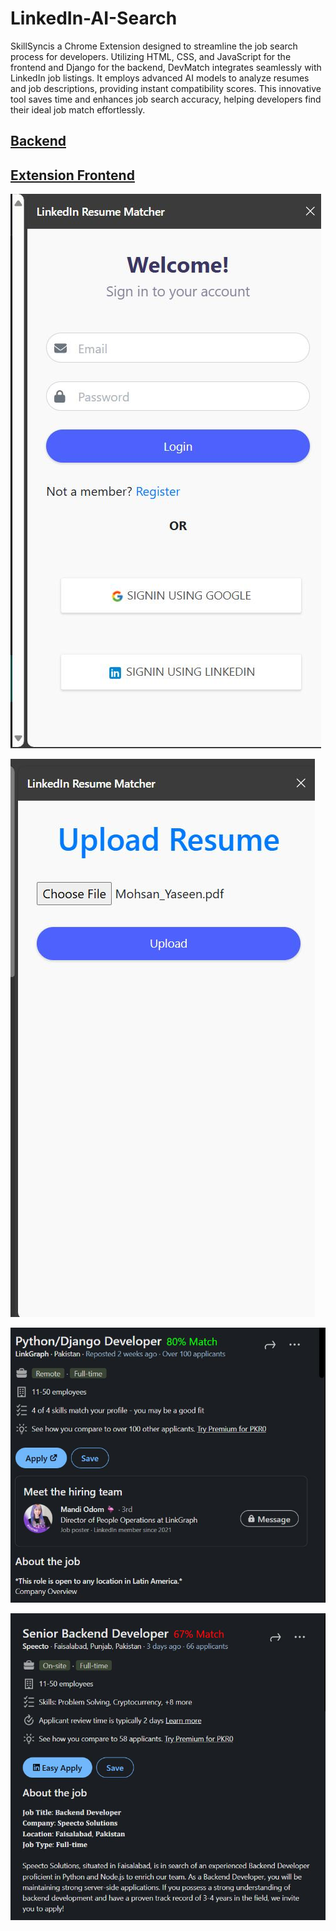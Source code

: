 # LinkedIn-AI-Search
SkillSyncis a Chrome Extension designed to streamline the job search process for developers. Utilizing HTML, CSS, and JavaScript for the frontend and Django for the backend, DevMatch integrates seamlessly with LinkedIn job listings. It employs advanced AI models to analyze resumes and job descriptions, providing instant compatibility scores. This innovative tool saves time and enhances job search accuracy, helping developers find their ideal job match effortlessly. 

## <a href='https://github.com/Mohsan57/LinkedIn-AI-Search/tree/django_backend'>Backend</a>
## <a href='https://github.com/Mohsan57/LinkedIn-AI-Search/tree//master'>Extension Frontend</a>

![Login](https://github.com/Mohsan57/LinkedIn-AI-Search/blob/main/login.jpeg?raw=true)

![Add Resume ](https://github.com/Mohsan57/LinkedIn-AI-Search/blob/main/resume.jpeg?raw=true)

![Best Match Job](https://github.com/Mohsan57/LinkedIn-AI-Search/blob/main/best.jpeg?raw=true)

![Bad Match](https://github.com/Mohsan57/LinkedIn-AI-Search/blob/main/bad.jpeg?raw=true)

